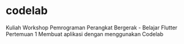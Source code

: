 # codelab
Kuliah Workshop Pemrograman Perangkat Bergerak - Belajar Flutter Pertemuan 1
Membuat aplikasi dengan  menggunakan Codelab
